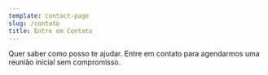 ```yaml
---
template: contact-page
slug: /contato
title: Entre em Contato
---
```

Quer saber como posso te ajudar. Entre em contato para agendarmos uma reunião inicial sem compromisso.
